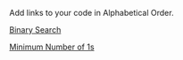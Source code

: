 Add links to your code in Alphabetical Order.

[Binary Search](./BinarySearch.java)

[Minimum Number of 1s](./min_number_of_1.java)
